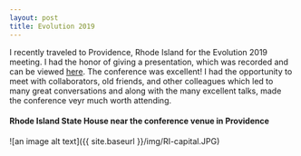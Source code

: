 ```yaml
---
layout: post
title: Evolution 2019
---
```


I recently traveled to Providence, Rhode Island for the Evolution 2019 meeting. I had the honor of giving a presentation, which was recorded and can be viewed [here](https://www.youtube.com/watch?v=py3jSv0BCgE). The conference was excellent! I had the opportunity to meet with collaborators, old friends, and other colleagues which led to many great conversations and along with the many excellent talks, made the conference veyr much worth attending. 


#### Rhode Island State House near the conference venue in Providence

![an image alt text]({{ site.baseurl }}/img/RI-capital.JPG)




